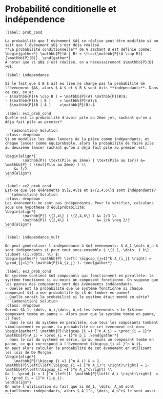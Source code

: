 # Probabilité conditionelle et indépendence

````{prf:definition} Probabilité conditionnelle
:label: prob_cond

La probabilité que l'événement $A$ se réalise peut être modifiée si on sait que l'événement $B$ s'est déja réalisé.
**La probabilité conditionnelle** de A sachant B est définie comme:
\begin{gather*} \mathbb{P}(A | B) = \frac{\mathbb{P}(A \cap B)}{\mathbb{P}(B)}. \end{gather*}
A noter que si $B$ s'est réalisé, on a nécessairement $\mathbb{P}(B) >0$.
````


````{prf:definition} Indépendance 
:label: independance

Si le fait que $ B $ ait eu lieu ne change pas la probabilité de l'événement $A$, alors $ A $ et $ B $ sont dits **indépendants**. Dans ce cas, on a:
- $\mathbb{P}(A \cap B ) = \mathbb{P}(A) \mathbb{P}(B)$; 
- $\mathbb{P}(A | B )    = \mathbb{P}(A);$
- $\mathbb{P}(B | A )    =\mathbb{P}(B).$
````

````{prf:example} Deux jets d'une pièce
:label: ex1_prob_cond
Quelle est la probabilité d'avoir pile au 2ème jet, sachant qu'on a déja fait pile au premier?    

```{admonition} Solution
:class: dropdown
Si on modélise les deux lancers de la pièce comme indépendants, et chaque lancer comme équiprobable, alors la probabilité de faire pile au deuxième lancer sachant qu'on a déjà fait pile au premier est:

\begin{align*}
        \mathbb{P}( \text{Pile au 2ème} | \text{Pile au 1er}) &= \mathbb{P} ( \text{Pile au 2ème} ) \\
    &= 1/2
\end{align*} 
```
````

````{prf:example} Jet de dé
:label: ex2_prob_cond
Est-ce que les événements $\{2,4\}$ et $\{2,4,6\}$ sont indépendants?
```{admonition} Solution
:class: dropdown
Les événements ne sont pas indépendants. Pour le vérifier, calculons sous une hypothèse d'équiprobabilité: 
\begin{align*}
        \mathbb{P}( \{2,4\} | \{2,4,6\} ) &= 2/3 \\
        \mathbb{P}( \{2,4\} )             &= 2/6 \neq 2/3
\end{align*}
```
````

````{prf:definition} Indépendance entre $n$ évènement
:label: independance_mult

On peut généraliser l'indépendance à $n$ événements: $ A_1 \dots A_n $ sont indépendants si pour tout sous-ensemble $ \{i_1, \dots, i_k\} \subset \{1,\dots, n\} $:
\begin{gather*} \mathbb{P} \left( \bigcap_{j=1}^k A_{i_j} \right) = \prod_{j=1}^k \mathbb{P}(A_{i_j} ). \end{gather*}
````

````{prf:example} Système redondant
:label: ex3_prob_cond
Un système contient $n$ composants qui fonctionnent en parallèle: le système fonctionne si au moins un composant fonctionne. On suppose que les pannes des composants sont des événements indépendants.
- Quelle est la probabilité que le système fonctionne si chaque composant $i$ a une probabilité $p_i$ de tomber en panne? 
- Quelle serait la probabilité si le système était monté en série?
```{admonition} Solution
:class: dropdown
Soient $A_1, \dots, A_i,\dots, A_n$ les événements « Le $i$ième composant tombe en panne ». Alors pour que le système tombe en panne, il faut 
- dans le cas du système en parallèle, que tous les composants tombent simultanément en panne. La probabilité de cet événement est donc
\begin{gather*} \mathbb{P}(\bigcap_{i =1 }^n A_i) = \prod_{i = 1}^n \mathbb{P}(A_i) = \prod_{i = 1}^n p_i .\end{gather*}
- dans le cas du système en série, qu'au moins un composant tombe en panne, ce qui correspond à l'événement $\bigcup_{i =1 }^n A_i$.
On peut alors calculer la probabilité de cet événement en utilisant les lois de De Morgan:
\begin{align*}
    \mathbb{P}(\bigcup_{i =1 }^n A_i) & = 1- \mathbb{P}\left[\left(\bigcup_{i =1 }^n A_i)^c \right)\right] = 1- \mathbb{P}\left(\bigcap_{i =1 }^n A_i^c\right) \\
&= 1- \prod_{i = 1 }^n \left[1- \mathbb{P}\left( A_i \right)\right]  = 1- \prod_{i = 1}^n (1-p_i).
\end{align*}
On note l'utilisation du fait que si $A_1, \dots, A_n$ sont mutuellement indépendants, alors $ A_1^c, \dots, A_n^c$ le sont aussi.
```
````
